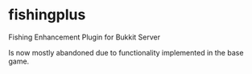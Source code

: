 # fishingplus
Fishing Enhancement Plugin for Bukkit Server

Is now mostly abandoned due to functionality implemented in the base game.
